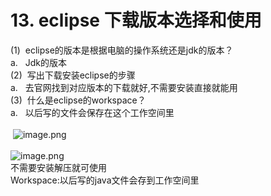 # 13. eclipse 下载版本选择和使用

(1)  eclipse的版本是根据电脑的操作系统还是jdk的版本？<br />a.   Jdk的版本<br />(2)  写出下载安装eclipse的步骤
<br />a.   去官网找到对应版本的下载就好,不需要安装直接就能用<br />(3)  什么是eclipse的workspace？ <br />a.   以后写的文件会保存在这个工作空间里<br /> <br /> ![image.png](https://cdn.nlark.com/yuque/0/2019/png/349894/1559032023227-fa8bc005-dde3-4e25-8afb-eb38b4cf5594.png#align=left&display=inline&height=63&name=image.png&originHeight=63&originWidth=467&size=30741&status=done&width=467)<br /> <br />![image.png](https://cdn.nlark.com/yuque/0/2019/png/349894/1559032034665-87c158dc-0cbd-44f5-b35a-9719c0965f81.png#align=left&display=inline&height=195&name=image.png&originHeight=195&originWidth=389&size=50081&status=done&width=389)<br />不需要安装解压就可使用<br />Workspace:以后写的java文件会存到工作空间里
